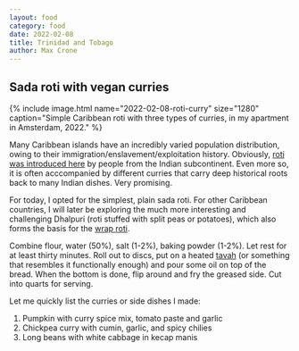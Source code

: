 ```yaml
---
layout: food
category: food
date: 2022-02-08
title: Trinidad and Tobago
author: Max Crone
---
```


## Sada roti with vegan curries

{% include image.html name="2022-02-08-roti-curry" size="1280" caption="Simple Caribbean roti with three types of curries, in my apartment in Amsterdam, 2022." %}

Many Caribbean islands have an incredibly varied population distribution, owing to their immigration/enslavement/exploitation history. Obviously, [roti was introduced here](https://en.wikipedia.org/wiki/Roti#Caribbean) by people from the Indian subcontinent. Even more so, it is often acccompanied by different curries that carry deep historical roots back to many Indian dishes. Very promising.

For today, I opted for the simplest, plain sada roti. For other Caribbean countries, I will later be exploring the much more interesting and challenging Dhalpuri (roti stuffed with split peas or potatoes), which also forms the basis for the [wrap roti](https://en.wikipedia.org/wiki/Roti_(wrap)).

Combine flour, water (50%), salt (1-2%), baking powder (1-2%). Let rest for at least thirty minutes. Roll out to discs, put on a heated [tavah](https://en.wikipedia.org/wiki/Tava) (or something that resembles it functionally enough) and pour some oil on top of the bread. When the bottom is done, flip around and fry the greased side. Cut into quarts for serving.

Let me quickly list the curries or side dishes I made:

1. Pumpkin with curry spice mix, tomato paste and garlic
2. Chickpea curry with cumin, garlic, and spicy chilies
3. Long beans with white cabbage in kecap manis
